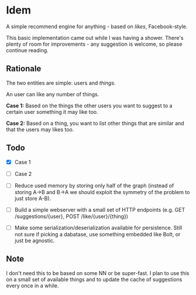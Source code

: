# Idem

A simple recommend engine for anything - based on *likes*, Facebook-style.

This basic implementation came out while I was having a shower. There's plenty
of room for improvements - any suggestion is welcome, so please continue
reading.


## Rationale

The two entities are simple: users and *things*.

An user can like any number of things.

**Case 1:**
Based on the things the other users you want to suggest to a certain user
something it may like too.

**Case 2:**
Based on a thing, you want to list other things that are similar and that the
users may likes too.


## Todo

- [x] Case 1
- [ ] Case 2
- [ ] Reduce used memory by storing only half of the graph (instead of storing
  A->B and B->A we should exploit the symmetry of the problem to just store
  A-B).
- [ ] Build a simple webserver with a small set of HTTP endpoints (e.g. GET
  /suggestions/{user}, POST /like/{user}/{thing})
- [ ] Make some serialization/deserialization available for persistence. Still
  not sure if picking a dabatase, use something embedded like Bolt, or just be
  agnostic.


## Note

I don't need this to be based on some NN or be super-fast. I plan to use this
on a small set of available things and to update the cache of suggestions every
once in a while.
